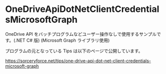 # OneDriveApiDotNetClientCredentialsMicrosoftGraph
OneDrive API をバッチプログラムなどユーザー操作なしで使用するサンプルです。(.NET C# 版) (Microsoft Graph ライブラリ使用)

プログラムの元となっている Tips は以下のページで公開しています。

https://sorceryforce.net/tips/one-drive-api-dot-net-client-credentials-microsoft-graph
